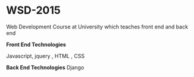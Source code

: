 # WSD-2015
Web Development Course at University which teaches front end and back end

**Front End Technologies**

Javascript, jquery , HTML , CSS

**Back End Technologies**
Django

